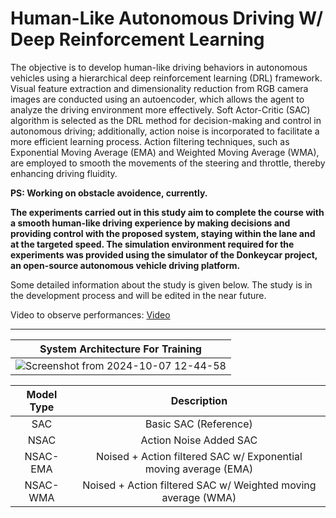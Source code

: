 # Human-Like Autonomous Driving W/ Deep Reinforcement Learning

The objective is to develop human-like driving behaviors in autonomous vehicles using a hierarchical deep reinforcement learning (DRL) framework. Visual feature extraction and dimensionality reduction from RGB camera images are conducted using an autoencoder, which allows the agent to analyze the driving environment more effectively. Soft Actor-Critic (SAC) algorithm is selected as the DRL method for decision-making and control in autonomous driving; additionally, action noise is incorporated to facilitate a more efficient learning process. Action filtering techniques, such as Exponential Moving Average (EMA) and Weighted Moving Average (WMA), are employed to smooth the movements of the steering and throttle, thereby enhancing driving fluidity.

**PS: Working on obstacle avoidence, currently.**

**The experiments carried out in this study aim to complete the course with a smooth human-like driving experience by making decisions and providing control with the proposed system, staying within the lane and at the targeted speed. The simulation environment required for the experiments was provided using the simulator of the Donkeycar project, an open-source autonomous vehicle driving platform.**

Some detailed information about the study is given below. The study is in the development process and will be edited in the near future.

Video to observe performances: [Video](https://www.youtube.com/watch?v=UJ_SdjIPPi8) 
____________________________________________
 | System Architecture For Training
 |:-------------------------:
 | ![Screenshot from 2024-10-07 12-44-58](https://github.com/user-attachments/assets/25889082-82de-4fc2-b3d4-198d7fdeee37)

Model Type | Description
:-------------------------:|:-------------------------:
SAC|Basic SAC (Reference)
NSAC| Action Noise Added SAC
NSAC-EMA| Noised + Action filtered SAC w/ Exponential moving average (EMA)
NSAC-WMA| Noised + Action filtered SAC w/ Weighted moving average (WMA)
